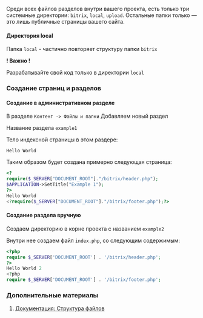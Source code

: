 Среди всех файлов разделов внутри вашего проекта, есть только три системные директории: `bitrix`, `local`, `upload`. Остальные папки только — это лишь публичные страницы вашего сайта.

#### Директория local
Папка `local` - частично повторяет структуру папки `bitrix`

**! Важно !**

Разрабатывайте свой код только в директории `local`

### Создание страниц и разделов
#### Создание в административном разделе
В разделе `Контент -> Файлы и папки` Добавляем новый раздел

Название раздела `example1`

Тело индексной страницы в этом раздере:
```text
Hello World
```  

Таким образом будет создана примерно следующая страница:
```php
<?
require($_SERVER["DOCUMENT_ROOT"]."/bitrix/header.php");
$APPLICATION->SetTitle("Example 1");
?>
Hello World
<?require($_SERVER["DOCUMENT_ROOT"]."/bitrix/footer.php");?>
```

#### Создание раздела вручную
Создаем директорию в корне проекта с названием `example2`

Внутри нее создаем файл `index.php`, со следующим содержимым:
```php
<?php
require $_SERVER['DOCUMENT_ROOT'] . '/bitrix/header.php';
?>
Hello World 2
<?php
require $_SERVER['DOCUMENT_ROOT'] . '/bitrix/footer.php';

```
### Дополнительные материалы
1. [Документация: Структура файлов](https://dev.1c-bitrix.ru/learning/course/index.php?COURSE_ID=43&LESSON_ID=2287&LESSON_PATH=3913.4608.2287)


